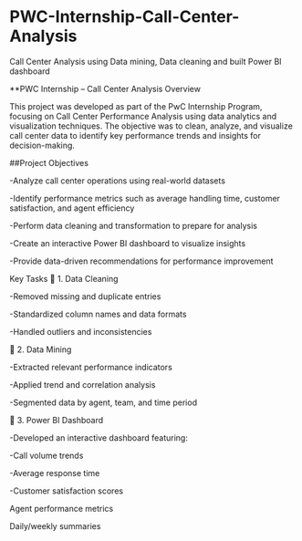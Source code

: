 # PWC-Internship-Call-Center-Analysis
Call Center Analysis using Data mining, Data cleaning and built Power BI dashboard


**PWC Internship – Call Center Analysis
Overview

This project was developed as part of the PwC Internship Program, focusing on Call Center Performance Analysis using data analytics and visualization techniques. The objective was to clean, analyze, and visualize call center data to identify key performance trends and insights for decision-making.

##Project Objectives

-Analyze call center operations using real-world datasets

-Identify performance metrics such as average handling time, customer satisfaction, and agent efficiency

-Perform data cleaning and transformation to prepare for analysis

-Create an interactive Power BI dashboard to visualize insights

-Provide data-driven recommendations for performance improvement

Key Tasks
🔹 1. Data Cleaning

-Removed missing and duplicate entries

-Standardized column names and data formats

-Handled outliers and inconsistencies

🔹 2. Data Mining

-Extracted relevant performance indicators

-Applied trend and correlation analysis

-Segmented data by agent, team, and time period

🔹 3. Power BI Dashboard

-Developed an interactive dashboard featuring:

-Call volume trends

-Average response time

-Customer satisfaction scores

Agent performance metrics

Daily/weekly summaries
